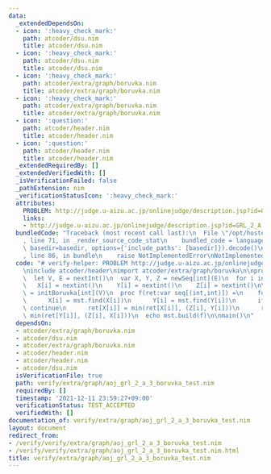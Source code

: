 ```yaml
---
data:
  _extendedDependsOn:
  - icon: ':heavy_check_mark:'
    path: atcoder/dsu.nim
    title: atcoder/dsu.nim
  - icon: ':heavy_check_mark:'
    path: atcoder/dsu.nim
    title: atcoder/dsu.nim
  - icon: ':heavy_check_mark:'
    path: atcoder/extra/graph/boruvka.nim
    title: atcoder/extra/graph/boruvka.nim
  - icon: ':heavy_check_mark:'
    path: atcoder/extra/graph/boruvka.nim
    title: atcoder/extra/graph/boruvka.nim
  - icon: ':question:'
    path: atcoder/header.nim
    title: atcoder/header.nim
  - icon: ':question:'
    path: atcoder/header.nim
    title: atcoder/header.nim
  _extendedRequiredBy: []
  _extendedVerifiedWith: []
  _isVerificationFailed: false
  _pathExtension: nim
  _verificationStatusIcon: ':heavy_check_mark:'
  attributes:
    PROBLEM: http://judge.u-aizu.ac.jp/onlinejudge/description.jsp?id=GRL_2_A
    links:
    - http://judge.u-aizu.ac.jp/onlinejudge/description.jsp?id=GRL_2_A
  bundledCode: "Traceback (most recent call last):\n  File \"/opt/hostedtoolcache/Python/3.10.6/x64/lib/python3.10/site-packages/onlinejudge_verify/documentation/build.py\"\
    , line 71, in _render_source_code_stat\n    bundled_code = language.bundle(stat.path,\
    \ basedir=basedir, options={'include_paths': [basedir]}).decode()\n  File \"/opt/hostedtoolcache/Python/3.10.6/x64/lib/python3.10/site-packages/onlinejudge_verify/languages/nim.py\"\
    , line 86, in bundle\n    raise NotImplementedError\nNotImplementedError\n"
  code: "# verify-helper: PROBLEM http://judge.u-aizu.ac.jp/onlinejudge/description.jsp?id=GRL_2_A\n\
    \ninclude atcoder/header\nimport atcoder/extra/graph/boruvka\n\nproc main() =\n\
    \  let V, E = nextInt()\n  var X, Y, Z = newSeq[int](E)\n  for i in 0..<E:\n \
    \   X[i] = nextint()\n    Y[i] = nextint()\n    Z[i] = nextint()\n\n  var mst\
    \ = initBoruvka[int](V)\n  proc f(ret:var seq[(int,int)]) =\n    for i in 0..<E:\n\
    \      X[i] = mst.find(X[i])\n      Y[i] = mst.find(Y[i])\n      if X[i] == Y[i]:\
    \ continue\n      ret[X[i]] = min(ret[X[i]], (Z[i], Y[i]))\n      ret[Y[i]] =\
    \ min(ret[Y[i]], (Z[i], X[i]))\n  echo mst.build(f)\n\nmain()\n"
  dependsOn:
  - atcoder/extra/graph/boruvka.nim
  - atcoder/dsu.nim
  - atcoder/extra/graph/boruvka.nim
  - atcoder/header.nim
  - atcoder/header.nim
  - atcoder/dsu.nim
  isVerificationFile: true
  path: verify/extra/graph/aoj_grl_2_a_3_boruvka_test.nim
  requiredBy: []
  timestamp: '2021-12-11 23:59:27+09:00'
  verificationStatus: TEST_ACCEPTED
  verifiedWith: []
documentation_of: verify/extra/graph/aoj_grl_2_a_3_boruvka_test.nim
layout: document
redirect_from:
- /verify/verify/extra/graph/aoj_grl_2_a_3_boruvka_test.nim
- /verify/verify/extra/graph/aoj_grl_2_a_3_boruvka_test.nim.html
title: verify/extra/graph/aoj_grl_2_a_3_boruvka_test.nim
---
```

